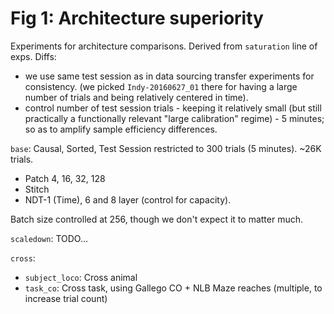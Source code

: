 # Fig 1: Architecture superiority

Experiments for architecture comparisons. Derived from `saturation` line of exps.
Diffs:
- we use same test session as in data sourcing transfer experiments for consistency. (we picked `Indy-20160627_01` there for having a large number of trials and being relatively centered in time).
- control number of test session trials - keeping it relatively small (but still practically a functionally relevant "large calibration" regime) - 5 minutes; so as to amplify sample efficiency differences.

`base`:
Causal, Sorted, Test Session restricted to 300 trials (5 minutes). ~26K trials.
- Patch 4, 16, 32, 128
- Stitch
- NDT-1 (Time), 6 and 8 layer (control for capacity).

Batch size controlled at 256, though we don't expect it to matter much.

`scaledown`:
TODO...

`cross`:
- `subject_loco`: Cross animal
- `task_co`: Cross task, using Gallego CO + NLB Maze reaches (multiple, to increase trial count)